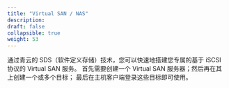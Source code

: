 ```yaml
---
title: "Virtual SAN / NAS"
description: 
draft: false
collapsible: true
weight: 53
---
```


通过青云的 SDS（软件定义存储）技术，您可以快速地搭建您专属的基于 iSCSI 协议的 Virtual SAN 服务。 首先需要创建一个 Virtual SAN 服务器；然后再在其上创建一个或多个目标； 最后在主机客户端登录这些目标即可使用。
